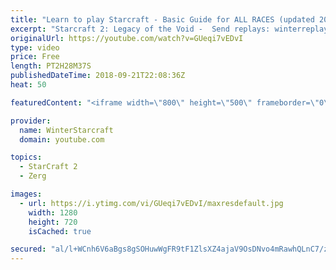 ```yaml
---
title: "Learn to play Starcraft - Basic Guide for ALL RACES (updated 2017) #2"
excerpt: "Starcraft 2: Legacy of the Void -  Send replays: winterreplays@gmail.com ( -- Watch live at https://www.twitch.tv/wintergaming"
originalUrl: https://youtube.com/watch?v=GUeqi7vEDvI
type: video
price: Free
length: PT2H28M37S
publishedDateTime: 2018-09-21T22:08:36Z
heat: 50

featuredContent: "<iframe width=\"800\" height=\"500\" frameborder=\"0\" src=\"https://www.youtube.com/embed/GUeqi7vEDvI\" allow=\"accelerometer; autoplay; encrypted-media; gyroscope; picture-in-picture\" allowfullscreen></iframe>"

provider:
  name: WinterStarcraft
  domain: youtube.com

topics:
  - StarCraft 2
  - Zerg

images:
  - url: https://i.ytimg.com/vi/GUeqi7vEDvI/maxresdefault.jpg
    width: 1280
    height: 720
    isCached: true

secured: "al/l+WCnh6V6aBgs8gSOHuwWgFR9tF1ZlsXZ4ajaV9OsDNvo4mRawhQLnC7/ziPTATp62yL6XCwWzKFQeK3s3t35HmJsQP9qAlw8NYuPd+xKAGmL44seyQl4WPIP517IRLJ0E0xxfyXBKfK1nOmAJp1oppetJQ9dOfBuxPTei3o/wfYih2OZ/UuXj5X1Xa9fikHReAKzybb3N2/kzEgEGBqALYyegcXjOu8X2FJPJCWC0lKxMbILgwtAZjU+CbxmM3s5sH/PBeGHJ8CjQ8QSNUWJLbgRJrQRL0mdv6d9+se6nIdQyQZ5AjChFt24SOz0dov3+rZx8hQvmemKv5vf3TuAyMlnLQiVlIuP0JfPP9SR4N+J7SGBgEXKfa+ihiWIEIgyTzda1yCRbtWQxlQ1htPlB/7QvUElVMtQ5SbZE/w=;hKGVXi6h8zFHZVBSOOO/Vg=="
---
```


